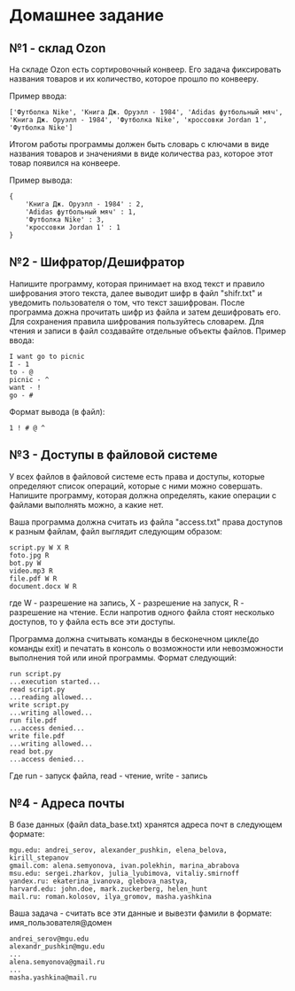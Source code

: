 # Домашнее задание
## №1 - склад Ozon
На складе Ozon есть сортировочный конвеер. Его задача фиксировать названия товаров и их количество, которое прошло по конвееру. 

Пример ввода:

    ['Футболка Nike', 'Книга Дж. Оруэлл - 1984', 'Adidas футбольный мяч', 'Книга Дж. Оруэлл - 1984', 'Футболка Nike', 'кроссовки Jordan 1', 'Футболка Nike']

Итогом работы программы должен быть словарь с ключами в виде названия товаров и значениями в виде количества раз, которое этот товар появился на конвеере.

Пример вывода:

    {
        'Книга Дж. Оруэлл - 1984' : 2, 
        'Adidas футбольный мяч' : 1, 
        'Футболка Nike' : 3, 
        'кроссовки Jordan 1' : 1
    }

## №2 - Шифратор/Дешифратор
Напишите программу, которая принимает на вход текст и правило шифрования этого текста, далее выводит шифр в файл "shifr.txt" и уведомить пользователя о том, что текст зашифрован. После программа дожна прочитать шифр из файла и затем дешифровать его. Для сохранения правила шифрования пользуйтесь словарем. Для чтения и записи в файл создавайте отдельные объекты файлов.
Пример ввода:

    I want go to picnic
    I - 1
    to - @
    picnic - ^
    want - !
    go - #
    

Формат вывода (в файл):

    1 ! # @ ^


## №3 - Доступы в файловой системе
У всех файлов в файловой системе есть права и доступы, которые определяют список операций, которые с ними можно совершать. Напишите программу, которая должна определять, какие операции с файлами выполнять можно, а какие нет.

Ваша программа должна считать из файла "access.txt" права доступов к разным файлам, файл выглядит следующим образом:

    script.py W X R
    foto.jpg R
    bot.py W
    video.mp3 R
    file.pdf W R
    document.docx W R

где W - разрешение на запись, X - разрешение на запуск,  R - разрешение на чтение. Если напротив одного файла стоят несколько доступов, то у файла есть все эти доступы.

Программа должна считывать команды в бесконечном цикле(до команды exit) и печатать в консоль о возможности или невозможности выполнения той или иной программы. Формат следующий:

    run script.py
    ...execution started...
    read script.py 
    ...reading allowed...
    write script.py
    ...writing allowed...
    run file.pdf
    ...access denied...
    write file.pdf
    ...writing allowed...
    read bot.py
    ...access denied...

Где run - запуск файла, read - чтение, write - запись

## №4 - Адреса почты
В базе данных (файл data_base.txt) хранятся адреса почт в следующем формате:

    mgu.edu: andrei_serov, alexander_pushkin, elena_belova, kirill_stepanov
    gmail.com: alena.semyonova, ivan.polekhin, marina_abrabova
    msu.edu: sergei.zharkov, julia_lyubimova, vitaliy.smirnoff
    yandex.ru: ekaterina_ivanova, glebova_nastya,
    harvard.edu: john.doe, mark.zuckerberg, helen_hunt
    mail.ru: roman.kolosov, ilya_gromov, masha.yashkina

Ваша задача - считать все эти данные и вывезти фамили в формате: имя_пользователя@домен
    
    andrei_serov@mgu.edu
    alexandr_pushkin@mgu.edu
    ...
    alena.semyonova@gmail.ru
    ...
    masha.yashkina@mail.ru



